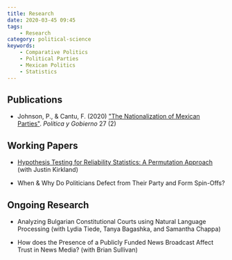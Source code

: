 ```yaml
---
title: Research
date: 2020-03-45 09:45
tags:
    - Research
category: political-science
keywords:
    - Comparative Politics
    - Political Parties
    - Mexican Politics
    - Statistics
---
```



## Publications

- Johnson, P., & Cantu, F. (2020) ["The Nationalization of Mexican Parties"](https://www.politicaygobierno.cide.edu/index.php/pyg/article/view/1276/1029). *Política y Gobierno* 27 (2)

## Working Papers

- [Hypothesis Testing for Reliability Statistics: A Permutation Approach](https://www.dropbox.com/s/d7eqv5hxl2ycne6/Johnson%20%26%20Kirkland%20-%20Hypothesis%20Testing%20for%20Reliability%20Statistics.pdf?dl=0) (with Justin Kirkland)

- When & Why Do Politicians Defect from Their Party and Form Spin-Offs?

## Ongoing Research

- Analyzing Bulgarian Constitutional Courts using Natural Language Processing (with Lydia Tiede, Tanya Bagashka, and Samantha Chappa)

- How does the Presence of a Publicly Funded News Broadcast Affect Trust in News Media? (with Brian Sullivan)

